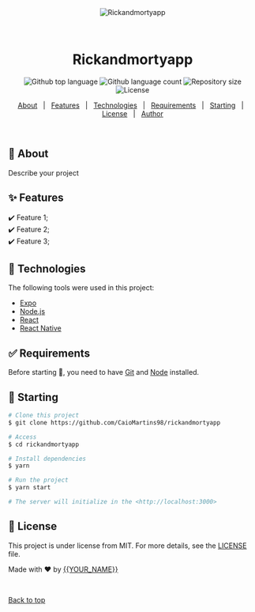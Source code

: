 <div align="center" id="top"> 
  <img src="" alt="Rickandmortyapp" />

  &#xa0;

  <!-- <a href="https://rickandmortyapp.netlify.app">Demo</a> -->
</div>

<h1 align="center">Rickandmortyapp</h1>

<p align="center">
  <img alt="Github top language" src="https://img.shields.io/github/languages/top/CaioMartins98/rickandmortyapp?color=56BEB8">

  <img alt="Github language count" src="https://img.shields.io/github/languages/count/CaioMartins98/rickandmortyapp?color=56BEB8">

  <img alt="Repository size" src="https://img.shields.io/github/repo-size/CaioMartins98/rickandmortyapp?color=56BEB8">

  <img alt="License" src="https://img.shields.io/github/license/CaioMartins98/rickandmortyapp?color=56BEB8">

  <!-- <img alt="Github issues" src="https://img.shields.io/github/issues/CaioMartins98/rickandmortyapp?color=56BEB8" /> -->

  <!-- <img alt="Github forks" src="https://img.shields.io/github/forks/CaioMartins98/rickandmortyapp?color=56BEB8" /> -->

  <!-- <img alt="Github stars" src="https://img.shields.io/github/stars/CaioMartins98/rickandmortyapp?color=56BEB8" /> -->
</p>

<!-- Status -->

<!-- <h4 align="center"> 
	🚧  Rickandmortyapp 🚀 Under construction...  🚧
</h4> 

<hr> -->

<p align="center">
  <a href="#dart-about">About</a> &#xa0; | &#xa0; 
  <a href="#sparkles-features">Features</a> &#xa0; | &#xa0;
  <a href="#rocket-technologies">Technologies</a> &#xa0; | &#xa0;
  <a href="#white_check_mark-requirements">Requirements</a> &#xa0; | &#xa0;
  <a href="#checkered_flag-starting">Starting</a> &#xa0; | &#xa0;
  <a href="#memo-license">License</a> &#xa0; | &#xa0;
  <a href="https://github.com/CaioMartins98" target="_blank">Author</a>
</p>

<br>

## :dart: About ##

Describe your project

## :sparkles: Features ##

:heavy_check_mark: Feature 1;\
:heavy_check_mark: Feature 2;\
:heavy_check_mark: Feature 3;

## :rocket: Technologies ##

The following tools were used in this project:

- [Expo](https://expo.io/)
- [Node.js](https://nodejs.org/en/)
- [React](https://pt-br.reactjs.org/)
- [React Native](https://reactnative.dev/)


## :white_check_mark: Requirements ##

Before starting :checkered_flag:, you need to have [Git](https://git-scm.com) and [Node](https://nodejs.org/en/) installed.

## :checkered_flag: Starting ##

```bash
# Clone this project
$ git clone https://github.com/CaioMartins98/rickandmortyapp

# Access
$ cd rickandmortyapp

# Install dependencies
$ yarn

# Run the project
$ yarn start

# The server will initialize in the <http://localhost:3000>
```

## :memo: License ##

This project is under license from MIT. For more details, see the [LICENSE](LICENSE.md) file.


Made with :heart: by <a href="https://github.com/CaioMartins98" target="_blank">{{YOUR_NAME}}</a>

&#xa0;

<a href="#top">Back to top</a>
